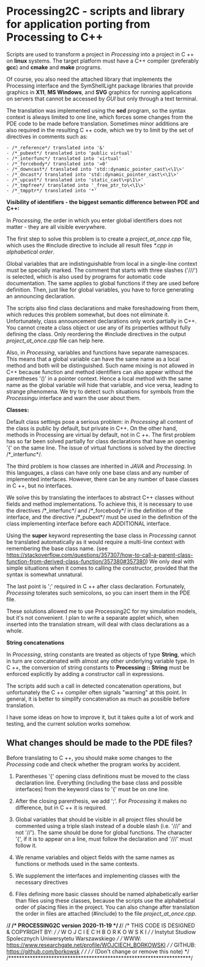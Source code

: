 Processing2C - scripts and library for application porting from Processing to C++
=================================================================================

Scripts are used to transform a project in _Processing_ into a project in C ++ on __linux__ 
systems. The target platform must have a C++ compiler (preferably __gcc__) and __cmake__ and __make__ programs.

Of course, you also need the attached library that implements the Processing interface and the SymShellLight package libraries that provide graphics in __X11__, __MS Windows__, and __SVG__ graphics for running applications on servers that cannot be accessed by _GUI_ but only through a text terminal.

The translation was implemented using the __sed__ program, so the syntax context is always limited to one line, which forces some changes from the PDE code to be made before translation. Sometimes minor additions are also required in the resulting C ++ code, which we try to limit by the set of directives in comments such as:

    - /*_reference*/ translated into '&'
    - /*_pubext*/ translated into 'public virtual'
    - /*_interfunc*/ translated into 'virtual'
    - /*_forcebody*/ translated into '=0'
    - /*_downcast*/ translated into 'std::dynamic_pointer_cast\<\1\>'
    - /*_dncast*/ translated into 'std::dynamic_pointer_cast\<\1\>'
    - /*_upcast*/ translated into 'static_cast\<p\1\>'
    - /*_tmpfree*/ translated into '_free_ptr_to\<\1\>'
    - /*_tmpptr*/ translated into '*'


**Visibility of identifiers - the biggest semantic difference between PDE and C++:**

In _Processing_, the order in which you enter global identifiers does not matter - they are all visible everywhere.

The first step to solve this problem is to create a _project_at_once.cpp_ file, which uses the #include directive to include all result files _\*.cpp_ *in alphabetical order*.

Global variables that are indistinguishable from local in a single-line context must be specially marked. The comment that starts with three slashes ('///') is selected, which is also used by programs for automatic code documentation. The same applies to global functions if they are used before definition. Then, just like for global variables, you have to force generating an announcing declaration.

The scripts also find class declarations and make foreshadowing from them, which reduces this problem somewhat, but does not eliminate it. Unfortunately, class announcement declarations only work partially in C++. You cannot create a class object or use any of its properties without fully defining the class. Only reordering the #include directives in the output _project_at_once.cpp_ file can help here.

Also, in _Processing_, variables and functions have separate namespaces. This means that a global variable can have the same name as a local method and both will be distinguished. Such name mixing is not allowed in C++ because function and method identifiers can also appear without the parentheses '()' in a pointer context. Hence a local method with the same name as the global variable will hide that variable, and vice versa, leading to strange phenomena. We try to detect such situations for symbols from the _Processingu_ interface and warn the user about them.

**Classes:**

Default class settings pose a serious problem: in _Processing_ all content of the class is public by default, but private in C++. On the other hand, methods in Processing are virtual by default, not in C ++. The first problem has so far been solved partially for class declarations that have an opening '{' on the same line. The issue of virtual functions is solved by the directive /\*_interfunc\*/.

The third problem is how classes are inherited in _JAVA_ and _Processing_. In this languages, a class can have only one base class and any number of implemented interfaces. However, there can be any number of base classes in C ++, but no interfaces.

We solve this by translating the interfaces to abstract C++ classes without fields and method implementations. To achieve this, it is necessary to use the directives /\*_interfunc\*/ and /\*_forcebody\*/ in the definition of the interface, and the directive /\*_pubext\*/ must be used in the definition of the class implementing interface before each ADDITIONAL interface.

Using the __super__ keyword representing the base class in _Processing_ cannot be translated automatically as it would require a multi-line context with remembering the base class name.
(see https://stackoverflow.com/questions/357307/how-to-call-a-parent-class-function-from-derived-class-function/357380#357380)
We only deal with simple situations when it comes to calling the constructor, provided that the syntax is somewhat unnatural.

The last point is ';' required in C ++ after class declaration. Fortunately, _Processing_ tolerates such semicolons, so you can insert them
in the PDE file.

These solutions allowed me to use Processing2C for my simulation models, but it's not convenient. I plan to write a separate applet which, when inserted into the translation stream, will deal with class declarations as a whole.

**String concatenations**

In _Processing_, string constants are treated as objects of type __String__, which in turn are concatenated with almost any other underlying variable type. In C ++, the conversion of string constants to __Processing :: String__ must be enforced explicitly by adding a constructor call in expressions.

The scripts add such a call in detected concatenation operations, but unfortunately the C ++ compiler often signals "warning" at this point. In general, it is better to simplify concatenation as much as possible before translation.

I have some ideas on how to improve it, but it takes quite a lot of work and testing, and the current solution works somehow.

 
What changes should be made to the PDE files?
---------------------------------------------

Before translating to C ++, you should make some changes to the _Processing_ code and check whether the program works by accident.

1) Parentheses '{' opening class definitions must be moved to the class declaration line. Everything (including the base class and possible interfaces) from the keyword class to '{' must be on one line.

2) After the closing parenthesis, we add ';'. For _Processing_ it makes no difference, but in C ++ it is required.

3) Global variables that should be visible in all project files should be commented using a triple slash instead of a double slash (i.e. '///' and not '//'). The same should be done for global functions.
The character '{', if it is to appear on a line, must follow the declaration and '///' must follow it.

4) We rename variables and object fields with the same names as functions or methods used in the same contexts.

5) We supplement the interfaces and implementing classes with the necessary directives

6) Files defining more basic classes should be named alphabetically earlier than files using these classes, because the scripts use the alphabetical order of placing files in the project. You can also change after translation the order in files are attached (#include) to the file _project_at_once.cpp_.





/********************************************************************/
/*               PROCESSING2C  version 2020-11-19                   */
/********************************************************************/
/*           THIS CODE IS DESIGNED & COPYRIGHT  BY:                 */
/*            W O J C I E C H   B O R K O W S K I                   */
/*    Instytut Studiow Spolecznych Uniwersytetu Warszawskiego       */
/*    WWW: https://www.researchgate.net/profile/WOJCIECH_BORKOWSKI  */
/*    GITHUB: https://github.com/borkowsk                           */
/*                                                                  */
/*                               (Don't change or remove this note) */
/********************************************************************/

